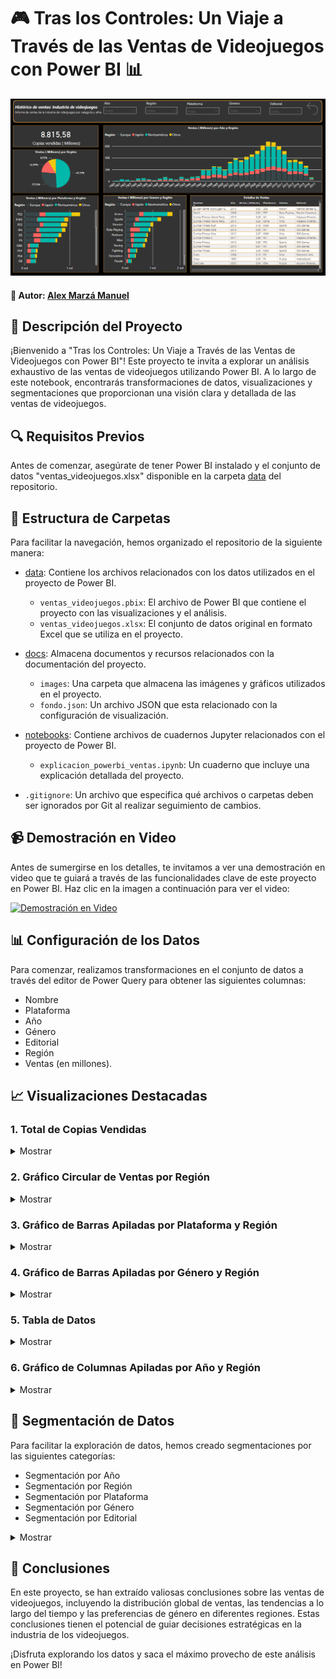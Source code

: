 # 🎮  Tras los Controles: Un Viaje a Través de las Ventas de Videojuegos con Power BI 📊


![Ventas de Videojuegos en Power BI](./docs/images/ventas_videojuegos.png)

#### 👤 Autor: [Alex Marzá Manuel](https://github.com/AlexCapis)

## 📝 Descripción del Proyecto

¡Bienvenido a "Tras los Controles: Un Viaje a Través de las Ventas de Videojuegos con Power BI"! Este proyecto te invita a explorar un análisis exhaustivo de las ventas de videojuegos utilizando Power BI. A lo largo de este notebook, encontrarás transformaciones de datos, visualizaciones y segmentaciones que proporcionan una visión clara y detallada de las ventas de videojuegos.

## 🔍 Requisitos Previos

Antes de comenzar, asegúrate de tener Power BI instalado y el conjunto de datos "ventas_videojuegos.xlsx" disponible en la carpeta [data](https://github.com/AlexCapis/Ventas-PowerBI/tree/main/data) del repositorio.

## 📂 Estructura de Carpetas

Para facilitar la navegación, hemos organizado el repositorio de la siguiente manera:

- [data](https://github.com/AlexCapis/Ventas-PowerBI/tree/main/data): Contiene los archivos relacionados con los datos utilizados en el proyecto de Power BI.

    - `ventas_videojuegos.pbix`: El archivo de Power BI que contiene el proyecto con las visualizaciones y el análisis.
    - `ventas_videojuegos.xlsx`: El conjunto de datos original en formato Excel que se utiliza en el proyecto.

- [docs](https://github.com/AlexCapis/Ventas-PowerBI/tree/main/docs): Almacena documentos y recursos relacionados con la documentación del proyecto.

    - `images`: Una carpeta que almacena las imágenes y gráficos utilizados en el proyecto.
    - `fondo.json`: Un archivo JSON que esta relacionado con la configuración de visualización.

- [notebooks](https://github.com/AlexCapis/Ventas-PowerBI/tree/main/notebooks): Contiene archivos de cuadernos Jupyter relacionados con el proyecto de Power BI.

    - `explicacion_powerbi_ventas.ipynb`: Un cuaderno que incluye una explicación detallada del proyecto.

- `.gitignore`: Un archivo que especifica qué archivos o carpetas deben ser ignorados por Git al realizar seguimiento de cambios.

## 📹 Demostración en Video

Antes de sumergirse en los detalles, te invitamos a ver una demostración en video que te guiará a través de las funcionalidades clave de este proyecto en Power BI. Haz clic en la imagen a continuación para ver el video:

[![Demostración en Video](../docs/images/video_thumbnail.png)](https://www.youtube.com/watch?v=TU_VIDEO_ID)

## 📊 Configuración de los Datos

Para comenzar, realizamos transformaciones en el conjunto de datos a través del editor de Power Query para obtener las siguientes columnas:

- Nombre
- Plataforma
- Año
- Género
- Editorial
- Región
- Ventas (en millones).

## 📈 Visualizaciones Destacadas

### 1. Total de Copias Vendidas

<details>
<summary>Mostrar</summary>
<img src="./docs/images/cantidad_copias_millones.png " alt="drawing" width="500"/>
</details>

### 2. Gráfico Circular de Ventas por Región

<details>
<summary>Mostrar</summary>
<img src="./docs/images/grafico_circular.png " alt="drawing" width="500"/>
</details>


### 3. Gráfico de Barras Apiladas por Plataforma y Región

<details>
<summary>Mostrar</summary>
<img src="./docs/images/plataforma_por_region.png " alt="drawing" width="500"/>
</details>


### 4. Gráfico de Barras Apiladas por Género y Región

<details>
<summary>Mostrar</summary>
<img src="./docs/images/genero_por_region.png" alt="drawing" width="500"/>
</details>


### 5. Tabla de Datos

<details>
<summary>Mostrar</summary>
<img src="./docs/images/tabla_ventas_videojuegos.png" alt="drawing" width="500"/>
</details>

### 6. Gráfico de Columnas Apiladas por Año y Región

<details>
<summary>Mostrar</summary>
<img src="./docs/images/ventas_por_ano_region.png" alt="drawing" width="500"/>
</details>

## 🎯 Segmentación de Datos

Para facilitar la exploración de datos, hemos creado segmentaciones por las siguientes categorías:

- Segmentación por Año
- Segmentación por Región
- Segmentación por Plataforma
- Segmentación por Género
- Segmentación por Editorial

<details>
<summary>Mostrar</summary>
<img src="./docs/images/segmentaciones.png" alt="drawing" width="500"/>
</details>


## 📢 Conclusiones

En este proyecto, se han extraído valiosas conclusiones sobre las ventas de videojuegos, incluyendo la distribución global de ventas, las tendencias a lo largo del tiempo y las preferencias de género en diferentes regiones. Estas conclusiones tienen el potencial de guiar decisiones estratégicas en la industria de los videojuegos.

¡Disfruta explorando los datos y saca el máximo provecho de este análisis en Power BI!


